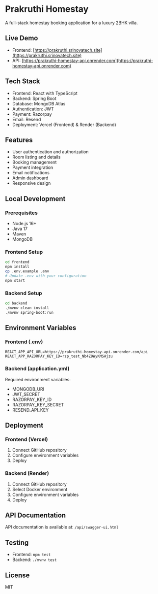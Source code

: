 # Prakruthi Homestay

A full-stack homestay booking application for a luxury 2BHK villa.

## Live Demo
- Frontend: [https://prakruthi.srinovatech.site](https://prakruthi.srinovatech.site)
- API: [https://prakruthi-homestay-api.onrender.com](https://prakruthi-homestay-api.onrender.com)

## Tech Stack
- Frontend: React with TypeScript
- Backend: Spring Boot
- Database: MongoDB Atlas
- Authentication: JWT
- Payment: Razorpay
- Email: Resend
- Deployment: Vercel (Frontend) & Render (Backend)

## Features
- User authentication and authorization
- Room listing and details
- Booking management
- Payment integration
- Email notifications
- Admin dashboard
- Responsive design

## Local Development

### Prerequisites
- Node.js 16+
- Java 17
- Maven
- MongoDB

### Frontend Setup
```bash
cd frontend
npm install
cp .env.example .env
# Update .env with your configuration
npm start
```

### Backend Setup
```bash
cd backend
./mvnw clean install
./mvnw spring-boot:run
```

## Environment Variables

### Frontend (.env)
```
REACT_APP_API_URL=https://prakruthi-homestay-api.onrender.com/api
REACT_APP_RAZORPAY_KEY_ID=rzp_test_Nb4Z9WyKMSAjzu
```

### Backend (application.yml)
Required environment variables:
- MONGODB_URI
- JWT_SECRET
- RAZORPAY_KEY_ID
- RAZORPAY_KEY_SECRET
- RESEND_API_KEY

## Deployment

### Frontend (Vercel)
1. Connect GitHub repository
2. Configure environment variables
3. Deploy

### Backend (Render)
1. Connect GitHub repository
2. Select Docker environment
3. Configure environment variables
4. Deploy

## API Documentation
API documentation is available at: `/api/swagger-ui.html`

## Testing
- Frontend: `npm test`
- Backend: `./mvnw test`

## License
MIT
